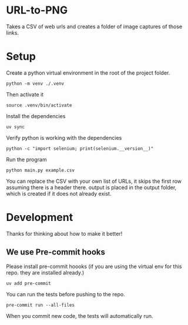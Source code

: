 # URL-to-PNG
Takes a CSV of web urls and creates a folder of image captures of those links.

# Setup

Create a python virtual environment in the root of the project folder.

    python -m venv ./.venv

Then activate it

    source .venv/bin/activate

Install the dependencies

    uv sync

Verify python is working with the dependencies

    python -c "import selenium; print(selenium.__version__)"

Run the program

    python main.py example.csv

You can replace the CSV with your own list of URLs, it skips the first row assuming there is a header there. output is placed in the output folder, which is created if it does not already exist.

# Development

Thanks for thinking about how to make it better!

## We use Pre-commit hooks

Please install pre-commit hoooks (if you are using the virtual env for this repo. they are installed already.)

    uv add pre-commit

You can run the tests before pushing to the repo.

    pre-commit run --all-files

When you commit new code, the tests will automatically run.
